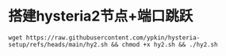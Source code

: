 # 搭建hysteria2节点+端口跳跃

```
wget https://raw.githubusercontent.com/ypkin/hysteria-setup/refs/heads/main/hy2.sh && chmod +x hy2.sh && ./hy2.sh
```
